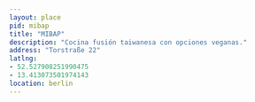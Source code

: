 ```yaml
---
layout: place
pid: mibap
title: "MIBAP"
description: "Cocina fusión taiwanesa con opciones veganas."
address: "Torstraße 22"
latlng:
- 52.527908251990475
- 13.413073501974143
location: berlin
---
```


